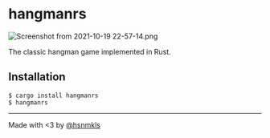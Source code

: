 # hangmanrs

![Screenshot from 2021-10-19 22-57-14.png](https://i.imgur.com/i6JEUvl.png)



The classic hangman game implemented in Rust.

## Installation

```
$ cargo install hangmanrs
$ hangmanrs
```

* * *

Made with <3 by [@hsnmkls](https://twitter.com/hsnmkls)
